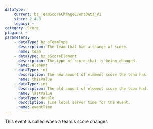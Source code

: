 ```yaml
---
dataType:
    current: bz_TeamScoreChangeEventData_V1
    since: 2.4.0
    legacy: ~
category: Score
plugins: ~
parameters:
    - dataType: bz_eTeamType
      description: The team that had a change of score.
      name: team
    - dataType: bz_eScoreElement
      description: The type of score that is being changed.
      name: element
    - dataType: int
      description: The new amount of element score the team has.
      name: thisValue
    - dataType: int
      description: The old amount of element score the team had.
      name: lastValue
    - dataType: double
      description: Time local server time for the event.
      name: eventTime
---
```


This event is called when a team's score changes
